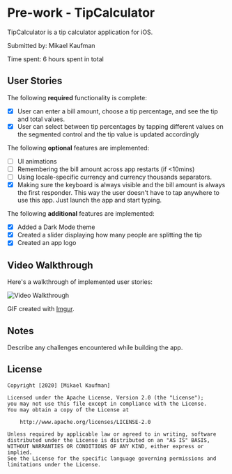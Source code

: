 # Pre-work - TipCalculator

TipCalculator is a tip calculator application for iOS.

Submitted by: Mikael Kaufman

Time spent: 6 hours spent in total

## User Stories

The following **required** functionality is complete:

* [x] User can enter a bill amount, choose a tip percentage, and see the tip and total values.
* [x] User can select between tip percentages by tapping different values on the segmented control and the tip value is updated accordingly

The following **optional** features are implemented:

* [ ] UI animations
* [ ] Remembering the bill amount across app restarts (if <10mins)
* [ ] Using locale-specific currency and currency thousands separators.
* [x] Making sure the keyboard is always visible and the bill amount is always the first responder. This way the user doesn't have to tap anywhere to use this app. Just launch the app and start typing.

The following **additional** features are implemented:

- [x] Added a Dark Mode theme
- [x] Created a slider displaying how many people are splitting the tip
- [x] Created an app logo

## Video Walkthrough

Here's a walkthrough of implemented user stories:

<img src='https://imgur.com/a/RvRvDBC' title='Video Walkthrough' width='' alt='Video Walkthrough' />

GIF created with [Imgur](https://imgur.com/).

## Notes

Describe any challenges encountered while building the app.

## License

    Copyright [2020] [Mikael Kaufman]

    Licensed under the Apache License, Version 2.0 (the "License");
    you may not use this file except in compliance with the License.
    You may obtain a copy of the License at

        http://www.apache.org/licenses/LICENSE-2.0

    Unless required by applicable law or agreed to in writing, software
    distributed under the License is distributed on an "AS IS" BASIS,
    WITHOUT WARRANTIES OR CONDITIONS OF ANY KIND, either express or implied.
    See the License for the specific language governing permissions and
    limitations under the License.
